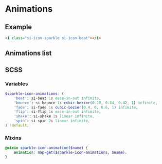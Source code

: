 <script setup>
import IconsView from '@/views/IconsView.vue';
</script>

# Animations

## Example

<i class="si-icon-sparkle si-icon-beat"></i>

```html
<i class="si-icon-sparkle si-icon-beat"></i>
```

## Animations list

<IconsView example="animations" />

## SCSS

### Variables

```scss
$sparkle-icon-animations: (
    'beat': si-beat 1s ease-in-out infinite,
    'bounce': si-bounce 1s cubic-bezier(0.28, 0.84, 0.42, 1) infinite,
    'fade': si-fade 1s cubic-bezier(0.4, 0, 0.6, 1) infinite,
    'flip': si-flip 1s ease-in-out infinite,
    'shake': si-shake 1s linear infinite,
    'spin': si-spin 2s linear infinite,
) !default;
```

### Mixins

```scss
@mixin sparkle-icon-animation($name) {
    animation: map-get($sparkle-icon-animations, $name);
}
```
